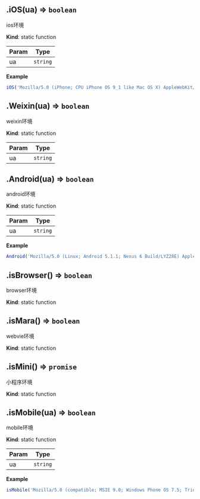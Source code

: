 <a name="env.iOS"></a>

## .iOS(ua) ⇒ <code>boolean</code>
<p>ios环境</p>

**Kind**: static function  

| Param | Type |
| --- | --- |
| ua | <code>string</code> | 

**Example**  
```js
iOS('Mozilla/5.0 (iPhone; CPU iPhone OS 9_1 like Mac OS X) AppleWebKit/601.1.46 (KHTML, like Gecko) Version/9.0 Mobile/13B143 Safari/601.1') // true
```
<a name="env.Weixin"></a>

## .Weixin(ua) ⇒ <code>boolean</code>
<p>weixin环境</p>

**Kind**: static function  

| Param | Type |
| --- | --- |
| ua | <code>string</code> | 

<a name="env.Android"></a>

## .Android(ua) ⇒ <code>boolean</code>
<p>android环境</p>

**Kind**: static function  

| Param | Type |
| --- | --- |
| ua | <code>string</code> | 

**Example**  
```js
Android('Mozilla/5.0 (Linux; Android 5.1.1; Nexus 6 Build/LYZ28E) AppleWebKit/537.36 (KHTML, like Gecko) Chrome/56.0.2924.87 Mobile Safari/537.36') // true
```
<a name="env.isBrowser"></a>

## .isBrowser() ⇒ <code>boolean</code>
<p>browser环境</p>

**Kind**: static function  
<a name="env.isMara"></a>

## .isMara() ⇒ <code>boolean</code>
<p>webvie环境</p>

**Kind**: static function  
<a name="env.isMini"></a>

## .isMini() ⇒ <code>promise</code>
<p>小程序环境</p>

**Kind**: static function  
<a name="env.isMobile"></a>

## .isMobile(ua) ⇒ <code>boolean</code>
<p>mobile环境</p>

**Kind**: static function  

| Param | Type |
| --- | --- |
| ua | <code>string</code> | 

**Example**  
```js
isMobile('Mozilla/5.0 (compatible; MSIE 9.0; Windows Phone OS 7.5; Trident/5.0; IEMobile/9.0)') // true
```
